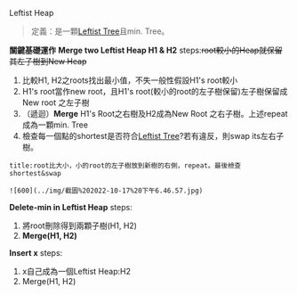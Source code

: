 Leftist Heap

> 定義：是一顆[Leftist Tree](#Leftist%20Tree)且min. Tree。

**關鍵基礎運作**
**Merge two Leftist Heap H1 & H2**
steps:~~root較小的Heap就保留其左子樹到New Heap~~

1. 比較H1, H2之roots找出最小值，不失一般性假設H1's root較小
2. H1's root當作new root，且H1's root(較小的root的左子樹保留)左子樹保留成New root 之左子樹
3. （遞迴）**Merge** H1's Root之右樹及H2成為New Root 之右子樹。上述repeat成為一顆min. Tree
4. 檢查每一個點的shortest是否符合[Leftist Tree](#Leftist%20Tree)?若有違反，則swap its左右子樹。

```ad-tip
title:root比大小，小的root的左子樹放到新樹的右側，repeat。最後檢查shortest&swap
```

```ad-example
![600](../img/截圖%202022-10-17%20下午6.46.57.jpg)
```

**Delete-min in Leftist Heap**
steps:

1. 將root刪除得到兩顆子樹(H1, H2)
2. **Merge(H1, H2)**

**Insert x**
steps:

1. x自己成為一個Leftist Heap:H2
2. Merge(H1, H2)